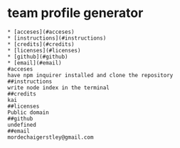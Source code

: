 # team profile generator

    * [acceses](#acceses)
    * [instructions](#instructions)
    * [credits](#credits)
    * [licenses](#licenses)
    * [github](#github)
    * [email](#email)
    #acceses
    have npm inquirer installed and clone the repository
    ##instructions
    write node index in the terminal
    ##credits
    kai
    ##licenses
    Public domain
    ##github
    undefined
    ##email
    mordechaigerstley@gmail.com
